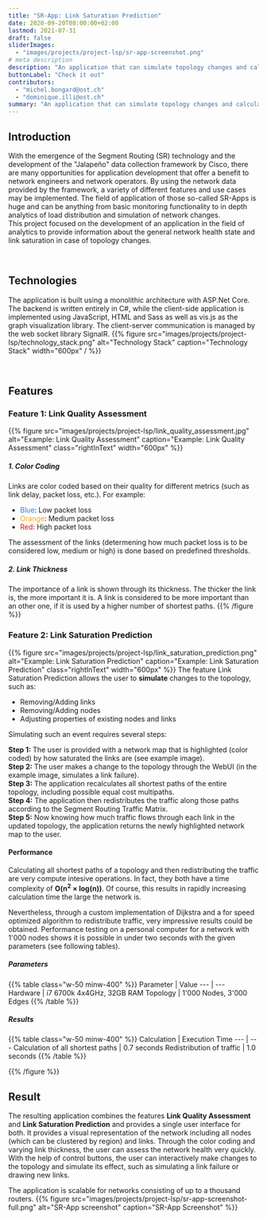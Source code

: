 ```yaml
---
title: "SR-App: Link Saturation Prediction"
date: 2020-09-20T08:00:00+02:00
lastmod: 2021-07-31
draft: false
sliderImages:
  - "images/projects/project-lsp/sr-app-screenshot.png"
# meta description
description: "An application that can simulate topology changes and calculate the resulting saturation of all network links. It can also assess the quality of individual links and visualize the result."
buttonLabel: "Check it out"
contributors:
  - "michel.bongard@ost.ch"
  - "dominique.illi@ost.ch"
summary: "An application that can simulate topology changes and calculate the resulting saturation of all network links. It can also assess the quality of individual links and visualize the result."
---
```


## Introduction
With the emergence of the Segment Routing (SR) technology and the development of the "Jalapeño" data collection framework by Cisco, there are many opportunities for application development that offer a benefit to network engineers and network operators. By using the network data provided by the framework, a variety of different features and use cases may be implemented. The field of application of those so-called SR-Apps is huge and can be anything from basic monitoring functionality to in depth analytics of load distribution and simulation of network changes.  
This project focused on the development of an application in the field of analytics to provide information about the general network health state and link saturation in case of topology changes.

<br>

## Technologies
The application is built using a monolithic architecture with ASP.Net Core. The backend is written entirely in C#, while the client-side application is implemented using JavaScript, HTML and Sass as well as vis.js as the graph visualization library. The client-server communication is managed by the web socket library SignalR.
{{% figure src="images/projects/project-lsp/technology_stack.png" alt="Technology Stack" caption="Technology Stack" width="600px" / %}}

<br>

## Features
### Feature 1: Link Quality Assessment
{{% figure src="images/projects/project-lsp/link_quality_assessment.jpg" alt="Example: Link Quality Assessment" caption="Example: Link Quality Assessment" class="rightInText" width="600px" %}}
##### 1. Color Coding  
Links are color coded based on their quality for different metrics (such as link delay, packet loss, etc.).
For example:
- <span style="color: #2B7CE8">Blue</span>: Low packet loss
- <span style="color: #FFA500">Orange</span>: Medium packet loss
- <span style="color: #FF0000">Red</span>: High packet loss

The assessment of the links (determening how much packet loss is to be considered low, medium or high) is done based on predefined thresholds.

##### 2. Link Thickness
The importance of a link is shown through its thickness. The thicker the link is, the more important it is. A link is considered to be more important than an other one, if it is used by a higher number of shortest paths.
{{% /figure %}}

### Feature 2: Link Saturation Prediction
{{% figure src="images/projects/project-lsp/link_saturation_prediction.png" alt="Example: Link Saturation Prediction" caption="Example: Link Saturation Prediction" class="rightInText" width="600px" %}}
The feature Link Saturation Prediction allows the user to **simulate** changes to the topology, such as:
- Removing/Adding links
- Removing/Adding nodes
- Adjusting properties of existing nodes and links

Simulating such an event requires several steps:

**Step 1:** The user is provided with a network map that is highlighted (color coded) by how saturated the links are (see example image).  
**Step 2:** The user makes a change to the topology through the WebUI (in the example image, simulates a link failure).  
**Step 3:** The application recalculates all shortest paths of the entire topology, including possible equal cost multipaths.  
**Step 4:** The application then redistributes the traffic along those paths according to the Segment Routing Traffic Matrix.  
**Step 5:** Now knowing how much traffic flows through each link in the updated topology, the application returns the newly highlighted network map to the user.

#### Performance
Calculating all shortest paths of a topology and then redistributing the traffic are very compute intesive operations. In fact, they both have a time complexity of **O(n<sup>2</sup> &times; log(n))**. Of course, this results in rapidly increasing calculation time the large the network is.

Nevertheless, through a custom implementation of Dijkstra and a for speed optimized algorithm to redistribute traffic, very impressive results could be obtained.
Performance testing on a personal computer for a network with 1'000 nodes shows it is possible in under two seconds with the given parameters (see following tables).

##### Parameters
{{% table class="w-50 minw-400" %}}
Parameter | Value
--- | ---
Hardware | i7 6700k 4x4GHz, 32GB RAM
Topology | 1'000 Nodes, 3'000 Edges
{{% /table %}}

##### Results
{{% table class="w-50 minw-400" %}}
Calculation | Execution Time
--- | ---
Calculation of all shortest paths | 0.7 seconds
Redistribution of traffic | 1.0 seconds
{{% /table %}}

{{% /figure %}}

## Result
The resulting application combines the features **Link Quality Assessment** and **Link Saturation Prediction** and provides a single user interface for both. It provides a visual representation of the network including all nodes (which can be clustered by region) and links. Through the color coding and varying link thickness, the user can assess the network health very quickly. With the help of control buttons, the user can interactively make changes to the topology and simulate its effect, such as simulating a link failure or drawing new links.

The application is scalable for networks consisting of up to a thousand routers.
{{% figure src="images/projects/project-lsp/sr-app-screenshot-full.png" alt="SR-App screenshot" caption="SR-App Screenshot" %}}

<br>

